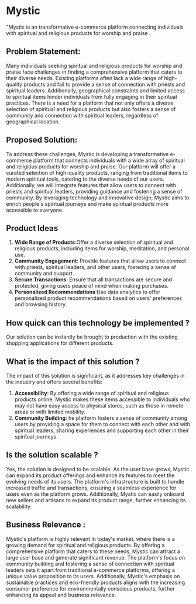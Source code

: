 
# Mystic
"Mystic is an transformative e-commerce platform connecting individuals with spiritual and religious products for worship and praise .

## Problem Statement:
Many individuals seeking spiritual and religious products for worship and praise face challenges in finding a comprehensive platform that caters to their diverse needs. Existing platforms often lack a wide range of high-quality products and fail to provide a sense of connection with priests and spiritual leaders. Additionally, geographical constraints and limited access to spiritual items hinder individuals from fully engaging in their spiritual practices. There is a need for a platform that not only offers a diverse selection of spiritual and religious products but also fosters a sense of community and connection with spiritual leaders, regardless of geographical location.

## Proposed Solution:
To address these challenges, Mystic is developing a transformative e-commerce platform that connects individuals with a wide array of spiritual and religious products for worship and praise. Our platform will offer a curated selection of high-quality products, ranging from traditional items to modern spiritual tools, catering to the diverse needs of our users. Additionally, we will integrate features that allow users to connect with priests and spiritual leaders, providing guidance and fostering a sense of community. By leveraging technology and innovative design, Mystic aims to enrich people's spiritual journeys and make spiritual products more accessible to everyone.

## Product Ideas
1. **Wide Range of Products**:Offer a diverse selection of spiritual and religious products, including items for worship, meditation, and personal use.
2. **Community Engagement**:  Provide features that allow users to connect with priests, spiritual leaders, and other users, fostering a sense of community and support.
3. **Secure Transactions**: Ensure that all transactions are secure and protected, giving users peace of mind when making purchases.
4. **Personalized Recommendations**:Use data analytics to offer personalized product recommendations based on users' preferences and browsing history.

## How quick can this technology be implemented ?
Our solution can be instantly be brought to production with the existing shopping applications for different products.

## What is the impact of this solution ?
The impact of this solution is significant, as it addresses key challenges in the industry and offers several benefits:
 1. **Accessibility**: By offering a wide range of spiritual and religious products online, Mystic makes these items accessible to individuals who may not have easy access to physical stores, such as those in remote areas or with limited mobility.
 2. **Community Building**: he platform fosters a sense of community among users by providing a space for them to connect with each other and with spiritual leaders, sharing experiences and supporting each other in their spiritual journeys.

## Is the solution scalable ?
 Yes, the solution is designed to be scalable. As the user base grows, Mystic can expand its product offerings and enhance its features to meet the evolving needs of its users. The platform's infrastructure is built to handle increased traffic and transactions, ensuring a seamless experience for users even as the platform grows. Additionally, Mystic can easily onboard new sellers and artisans to expand its product range, further enhancing its scalability.

## Business Relevance :
Mystic's platform is highly relevant in today's market, where there is a growing demand for spiritual and religious products. By offering a comprehensive platform that caters to these needs, Mystic can attract a large user base and generate significant revenue. The platform's focus on community building and fostering a sense of connection with spiritual leaders sets it apart from traditional e-commerce platforms, offering a unique value proposition to its users. Additionally, Mystic's emphasis on sustainable practices and eco-friendly products aligns with the increasing consumer preference for environmentally conscious products, further enhancing its appeal and business relevance.
   



